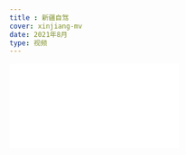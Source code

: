 ```yaml
---
title : 新疆自驾
cover: xinjiang-mv
date: 2021年8月
type: 视频
---
```

<iframe src="//player.bilibili.com/player.html?aid=632074764&bvid=BV1nb4y1z7HR&cid=380792782&page=1" scrolling="no" border="0" frameborder="no" framespacing="0" allowfullscreen="true"> </iframe>